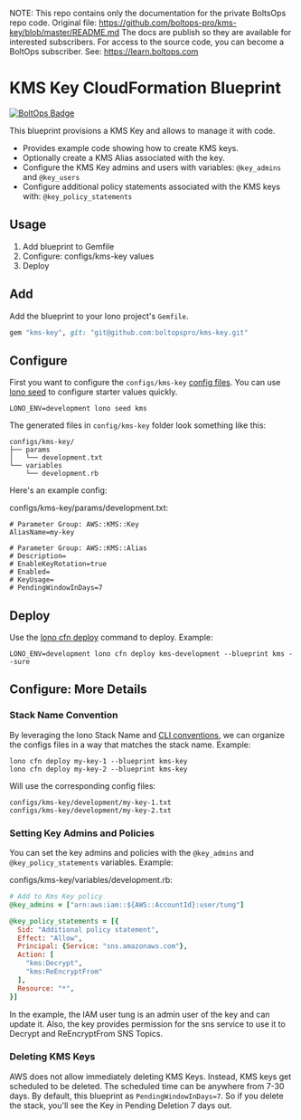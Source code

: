 <!-- note marker start -->
NOTE: This repo contains only the documentation for the private BoltsOps repo code.
Original file: https://github.com/boltops-pro/kms-key/blob/master/README.md
The docs are publish so they are available for interested subscribers.
For access to the source code, you can become a BoltOps subscriber.
See: https://learn.boltops.com

<!-- note marker end -->

# KMS Key CloudFormation Blueprint

[![BoltOps Badge](https://img.boltops.com/boltops/badges/boltops-badge.png)](https://www.boltops.com)

This blueprint provisions a KMS Key and allows to manage it with code.

* Provides example code showing how to create KMS keys.
* Optionally create a KMS Alias associated with the key.
* Configure the KMS Key admins and users with variables: `@key_admins` and `@key_users`
* Configure additional policy statements associated with the KMS keys with: `@key_policy_statements`

## Usage

1. Add blueprint to Gemfile
2. Configure: configs/kms-key values
3. Deploy

## Add

Add the blueprint to your lono project's `Gemfile`.

```ruby
gem "kms-key", git: "git@github.com:boltopspro/kms-key.git"
```

## Configure

First you want to configure the `configs/kms-key` [config files](https://lono.cloud/docs/core/configs/).  You can use [lono seed](https://lono.cloud/reference/lono-seed/) to configure starter values quickly.

    LONO_ENV=development lono seed kms

The generated files in `config/kms-key` folder look something like this:

    configs/kms-key/
    ├── params
    │   └── development.txt
    └── variables
        └── development.rb

Here's an example config:

configs/kms-key/params/development.txt:

    # Parameter Group: AWS::KMS::Key
    AliasName=my-key

    # Parameter Group: AWS::KMS::Alias
    # Description=
    # EnableKeyRotation=true
    # Enabled=
    # KeyUsage=
    # PendingWindowInDays=7

## Deploy

Use the [lono cfn deploy](https://lono.cloud/reference/lono-cfn-deploy/) command to deploy. Example:

    LONO_ENV=development lono cfn deploy kms-development --blueprint kms --sure

## Configure: More Details

### Stack Name Convention

By leveraging the lono Stack Name and [CLI conventions](https://lono.cloud/docs/conventions/cli/), we can organize the configs files in a way that matches the stack name. Example:

    lono cfn deploy my-key-1 --blueprint kms-key
    lono cfn deploy my-key-2 --blueprint kms-key

Will use the corresponding config files:

    configs/kms-key/development/my-key-1.txt
    configs/kms-key/development/my-key-2.txt

### Setting Key Admins and Policies

You can set the key admins and policies with the `@key_admins` and `@key_policy_statements` variables. Example:

configs/kms-key/variables/development.rb:

```ruby
# Add to Kms Key policy
@key_admins = ["arn:aws:iam::${AWS::AccountId}:user/tung"]

@key_policy_statements = [{
  Sid: "Additional policy statement",
  Effect: "Allow",
  Principal: {Service: "sns.amazonaws.com"},
  Action: [
    "kms:Decrypt",
    "kms:ReEncryptFrom"
  ],
  Resource: "*",
}]
```

In the example, the IAM user tung is an admin user of the key and can update it. Also, the key provides permission for the sns service to use it to Decrypt and ReEncryptFrom SNS Topics.

### Deleting KMS Keys

AWS does not allow immediately deleting KMS Keys. Instead, KMS keys get scheduled to be deleted. The scheduled time can be anywhere from 7-30 days. By default, this blueprint as `PendingWindowInDays=7`. So if you delete the stack, you'll see the Key in Pending Deletion 7 days out.